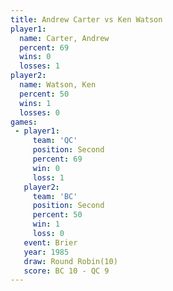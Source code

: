 ```yaml
---
title: Andrew Carter vs Ken Watson
player1:              
  name: Carter, Andrew
  percent: 69         
  wins: 0             
  losses: 1           
player2:              
  name: Watson, Ken   
  percent: 50         
  wins: 1             
  losses: 0           
games:
 - player1:          
     team: 'QC'      
     position: Second
     percent: 69     
     win: 0          
     loss: 1         
   player2:          
     team: 'BC'      
     position: Second
     percent: 50     
     win: 1          
     loss: 0         
   event: Brier         
   year: 1985           
   draw: Round Robin(10)
   score: BC 10 - QC 9  
---
```

